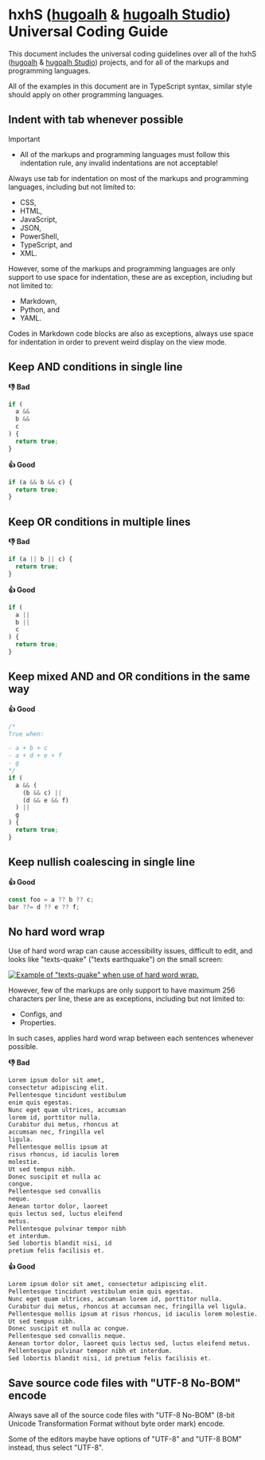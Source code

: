 [hugoalh]: https://github.com/hugoalh
[hugoalh-studio]: https://github.com/hugoalh-studio

# hxhS ([hugoalh][hugoalh] & [hugoalh Studio][hugoalh-studio]) Universal Coding Guide

This document includes the universal coding guidelines over all of the hxhS ([hugoalh][hugoalh] & [hugoalh Studio][hugoalh-studio]) projects, and for all of the markups and programming languages.

All of the examples in this document are in TypeScript syntax, similar style should apply on other programming languages.

## Indent with tab whenever possible

> [!IMPORTANT]
> - All of the markups and programming languages must follow this indentation rule, any invalid indentations are not acceptable!

Always use tab for indentation on most of the markups and programming languages, including but not limited to:

- CSS,
- HTML,
- JavaScript,
- JSON,
- PowerShell,
- TypeScript, and
- XML.

However, some of the markups and programming languages are only support to use space for indentation, these are as exception, including but not limited to:

- Markdown,
- Python, and
- YAML.

Codes in Markdown code blocks are also as exceptions, always use space for indentation in order to prevent weird display on the view mode.

## Keep AND conditions in single line

**👎 Bad**

```ts
if (
  a &&
  b &&
  c
) {
  return true;
}
```

**👍 Good**

```ts
if (a && b && c) {
  return true;
}
```

## Keep OR conditions in multiple lines

**👎 Bad**

```ts
if (a || b || c) {
  return true;
}
```

**👍 Good**

```ts
if (
  a ||
  b ||
  c
) {
  return true;
}
```

## Keep mixed AND and OR conditions in the same way

**👍 Good**

```ts
/*
True when:

- a + b + c
- a + d + e + f
- g
*/
if (
  a && (
    (b && c) ||
    (d && e && f)
  ) ||
  g
) {
  return true;
}
```

## Keep nullish coalescing in single line

**👍 Good**

```ts
const foo = a ?? b ?? c;
bar ??= d ?? e ?? f;
```

## No hard word wrap

Use of hard word wrap can cause accessibility issues, difficult to edit, and looks like "texts-quake" ("texts earthquake") on the small screen:

[![Example of "texts-quake" when use of hard word wrap.](https://martin-ueding.de/posts/hard-vs-soft-line-wrap/vim-hard-narrow.png "Example of \"texts-quake\" when use of hard word wrap.")](https://martin-ueding.de/posts/hard-vs-soft-line-wrap)

However, few of the markups are only support to have maximum 256 characters per line, these are as exceptions, including but not limited to:

- Configs, and
- Properties.

In such cases, applies hard word wrap between each sentences whenever possible.

**👎 Bad**

```md
Lorem ipsum dolor sit amet,
consectetur adipiscing elit.
Pellentesque tincidunt vestibulum
enim quis egestas.
Nunc eget quam ultrices, accumsan
lorem id, porttitor nulla.
Curabitur dui metus, rhoncus at
accumsan nec, fringilla vel
ligula.
Pellentesque mollis ipsum at
risus rhoncus, id iaculis lorem
molestie.
Ut sed tempus nibh.
Donec suscipit et nulla ac
congue.
Pellentesque sed convallis
neque.
Aenean tortor dolor, laoreet
quis lectus sed, luctus eleifend
metus.
Pellentesque pulvinar tempor nibh
et interdum.
Sed lobortis blandit nisi, id
pretium felis facilisis et.
```

**👍 Good**

```md
Lorem ipsum dolor sit amet, consectetur adipiscing elit.
Pellentesque tincidunt vestibulum enim quis egestas.
Nunc eget quam ultrices, accumsan lorem id, porttitor nulla.
Curabitur dui metus, rhoncus at accumsan nec, fringilla vel ligula.
Pellentesque mollis ipsum at risus rhoncus, id iaculis lorem molestie.
Ut sed tempus nibh.
Donec suscipit et nulla ac congue.
Pellentesque sed convallis neque.
Aenean tortor dolor, laoreet quis lectus sed, luctus eleifend metus. 
Pellentesque pulvinar tempor nibh et interdum. 
Sed lobortis blandit nisi, id pretium felis facilisis et.
```

## Save source code files with "UTF-8 No-BOM" encode

Always save all of the source code files with "UTF-8 No-BOM" (8-bit Unicode Transformation Format without byte order mark) encode.

Some of the editors maybe have options of "UTF-8" and "UTF-8 BOM" instead, thus select "UTF-8".
